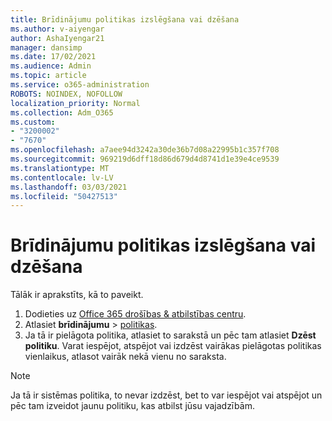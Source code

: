 ```yaml
---
title: Brīdinājumu politikas izslēgšana vai dzēšana
ms.author: v-aiyengar
author: AshaIyengar21
manager: dansimp
ms.date: 17/02/2021
ms.audience: Admin
ms.topic: article
ms.service: o365-administration
ROBOTS: NOINDEX, NOFOLLOW
localization_priority: Normal
ms.collection: Adm_O365
ms.custom:
- "3200002"
- "7670"
ms.openlocfilehash: a7aee94d3242a30de36b7d08a22995b1c357f708
ms.sourcegitcommit: 969219d6dff18d86d679d4d8741d1e39e4ce9539
ms.translationtype: MT
ms.contentlocale: lv-LV
ms.lasthandoff: 03/03/2021
ms.locfileid: "50427513"
---
```

# <a name="turn-off-or-delete-alert-policies"></a>Brīdinājumu politikas izslēgšana vai dzēšana

Tālāk ir aprakstīts, kā to paveikt.

1. Dodieties uz [Office 365 drošības & atbilstības centru](https://go.microsoft.com/fwlink/p/?linkid=2077143).
1. Atlasiet **brīdinājumu**  >  [politikas](https://go.microsoft.com/fwlink/?linkid=2103208).
1. Ja tā ir pielāgota politika, atlasiet to sarakstā un pēc tam atlasiet **Dzēst politiku**. Varat iespējot, atspējot vai izdzēst vairākas pielāgotas politikas vienlaikus, atlasot vairāk nekā vienu no saraksta.

> [!NOTE]
> Ja tā ir sistēmas politika, to nevar izdzēst, bet to var iespējot vai atspējot un pēc tam izveidot jaunu politiku, kas atbilst jūsu vajadzībām.

